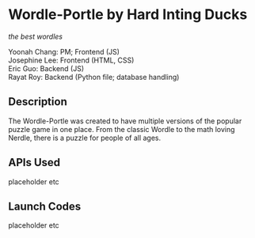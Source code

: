 # Wordle-Portle by Hard Inting Ducks
*the best wordles*

Yoonah Chang: PM; Frontend (JS)  
Josephine Lee: Frontend (HTML, CSS)  
Eric Guo: Backend (JS)  
Rayat Roy: Backend (Python file; database handling)    

## Description
   The Wordle-Portle was created to have multiple versions of the popular puzzle game in one place. From the classic Wordle to the math loving Nerdle, there is a puzzle for people of all ages.

## APIs Used
placeholder etc

## Launch Codes
placeholder etc
